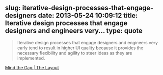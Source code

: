 slug: iterative-design-processes-that-engage-designers
date: 2013-05-24 10:09:12
title: Iterative design processes that engage designers and engineers very...
type: quote
---

> Iterative design processes that engage designers and engineers very early tend to result in higher UI quality because it provides the necessary flexibility and agility to steer ideas as they are implemented.

[Mind the Gap | The Layout](http://thelayout.cc/mind-the-gap/)
